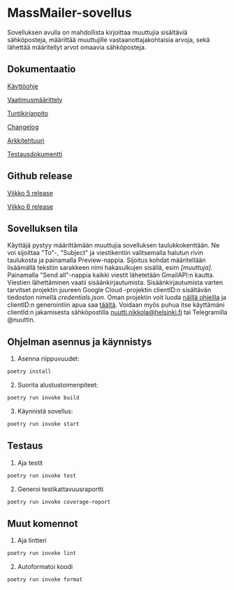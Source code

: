 # MassMailer-sovellus
Sovelluksen avulla on mahdollista kirjoittaa muuttujia sisältäviä sähköposteja, määrittää muuttujille vastaanottajakohtaisia arvoja, sekä lähettää määritellyt arvot omaavia sähköposteja.

## Dokumentaatio
[Käyttöohje](./dokumentaatio/kayttoohje.md)

[Vaatimusmäärittely](./dokumentaatio/vaatimusmaarittely.md)

[Tuntikirjanpito](./dokumentaatio/tuntikirjanpito.md)

[Changelog](./dokumentaatio/changelog.md)

[Arkkitehtuuri](./dokumentaatio/arkkitehtuuri.md)

[Testausdokumentti](./dokumentaatio/testaus.md)

## Github release

[Viikko 5 release](https://github.com/nualn/ot-harjoitustyo/releases/tag/viikko5)

[Viikko 6 release](https://github.com/nualn/ot-harjoitustyo/releases/tag/viikko6)

## Sovelluksen tila

Käyttäjä pystyy määrittämään muuttujia sovelluksen taulukkokenttään. Ne voi sijoittaa "To"-, "Subject" ja viestikentiin valitsemalla halutun rivin taulukosta ja painamalla Preview-nappia. Sijoitus kohdat määritellään lisäämällä tekstiin sarakkeen nimi hakasulkujen sisällä, esim *[muuttuja]*. Painamalla "Send all"-nappia kaikki viestit lähetetään GmailAPI:n kautta. Viestien lähettäminen vaatii sisäänkirjautumista. Sisäänkirjautumista varten tarvitset projektin juureen Google Cloud -projektin clientID:n sisältävän tiedoston nimellä *credentials.json*. Oman projektin voit luoda [näillä ohjeilla](https://developers.google.com/workspace/guides/create-project) ja clientID:n generointiin apua saa [täältä](https://developers.google.com/gmail/api/quickstart/python#set_up_your_environment). Voidaan myös puhua itse käyttämäni clientId:n jakamisesta sähköpostilla nuutti.nikkola@helsinki.fi tai Telegramilla @nuuttin.

## Ohjelman asennus ja käynnistys
1. Asenna riippuvuudet:
```bash
poetry install
```

2. Suorita alustustoimenpiteet:

```bash
poetry run invoke build
```

3. Käynnistä sovellus:
```bash
poetry run invoke start
```

## Testaus
1. Aja testit
```bash
poetry run invoke test
```

2. Generoi testikattavuusraportti
```bash
poetry run invoke coverage-report
```
## Muut komennot
1. Aja lintteri
```bash
poetry run invoke lint
```
2. Autoformatoi koodi
```bash
poetry run invoke format
```
